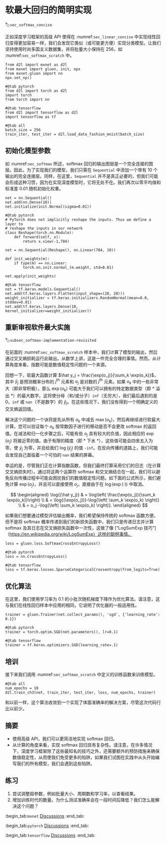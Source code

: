 # 软最大回归的简明实现
:label:`sec_softmax_concise`

正如深度学习框架的高级 API 使得在 :numref:`sec_linear_concise` 中实现线性回归变得更加容易一样，我们会发现它类似（或可能更方便）实现分类模型。让我们坚持使用时尚多国主义数据集，并将批量大小保持在 256，如 :numref:`sec_softmax_scratch` 中。

```{.python .input}
from d2l import mxnet as d2l
from mxnet import gluon, init, npx
from mxnet.gluon import nn
npx.set_np()
```

```{.python .input}
#@tab pytorch
from d2l import torch as d2l
import torch
from torch import nn
```

```{.python .input}
#@tab tensorflow
from d2l import tensorflow as d2l
import tensorflow as tf
```

```{.python .input}
#@tab all
batch_size = 256
train_iter, test_iter = d2l.load_data_fashion_mnist(batch_size)
```

## 初始化模型参数

如 :numref:`sec_softmax` 所述，softmax 回归的输出图层是一个完全连接的图层。因此，为了实现我们的模型，我们只需在 `Sequential` 中添加一个带有 10 个输出的完全连接层。同样，在这里，`Sequential` 并不是真正必要的，但我们可能会形成这种习惯，因为在实现深度模型时，它将无处不在。我们再次以零平均值和标准差 0.01 随机初始化权重。

```{.python .input}
net = nn.Sequential()
net.add(nn.Dense(10))
net.initialize(init.Normal(sigma=0.01))
```

```{.python .input}
#@tab pytorch
# PyTorch does not implicitly reshape the inputs. Thus we define a layer to
# reshape the inputs in our network
class Reshape(torch.nn.Module):
    def forward(self, x):
        return x.view(-1,784)

net = nn.Sequential(Reshape(), nn.Linear(784, 10))

def init_weights(m):
    if type(m) == nn.Linear:
        torch.nn.init.normal_(m.weight, std=0.01)

net.apply(init_weights)
```

```{.python .input}
#@tab tensorflow
net = tf.keras.models.Sequential()
net.add(tf.keras.layers.Flatten(input_shape=(28, 28)))
weight_initializer = tf.keras.initializers.RandomNormal(mean=0.0, stddev=0.01)
net.add(tf.keras.layers.Dense(10, kernel_initializer=weight_initializer))
```

## 重新审视软件最大实施
:label:`subsec_softmax-implementation-revisited`

在前面的 :numref:`sec_softmax_scratch` 样本中，我们计算了模型的输出，然后通过交叉熵损耗运行此输出。从数学上讲，这是一件完全合理的事情。然而，从计算角度来看，指数可能是数值稳定性问题的一个来源。

回想一下，软最大函数计算 $\hat y_j = \frac{\exp(o_j)}{\sum_k \exp(o_k)}$，其中 $\hat y_j$ 是预测概率分布的 $j^\mathrm{th}$ 元素和 $o_j$ 是对数的 $j^\mathrm{th}$ 元素。如果 $o_k$ 中的一些非常大（即非常积极），那么 $\exp(o_k)$ 可能大于我们可以拥有的特定数据类型（即 * 溢出 *）的最大数字。这将使分母（和/或分子）`inf`（无穷大），我们最后遇到的是 0，`inf` 或 `nan`（不是数字）的 $\hat y_j$。在这些情况下，我们没有得到一个明确定义的交叉熵返回值。

解决这个问题的一个诀窍是先从所有 $o_k$ 中减去 $\max(o_k)$，然后再继续进行软最大计算。您可以验证每个 $o_k$ 按常数因子进行的移动是否不会更改 softmax 的返回值。在减法和归一化步骤之后，可能有些 $o_j$ 具有较大的负值，因此相应的 $\exp(o_j)$ 将接近零的值。由于有限的精度（即 * 下水 *），这些值可能会四舍五入为零，使 $\hat y_j$ 为零，并且给我们 $\log(\hat y_j)$ 的值 `-inf`。在反向传播的道路上，我们可能会发现自己面临着一个可怕的 `nan` 结果的屏幕。

幸运的是，尽管我们正在计算指数函数，但我们最终打算采用它们的日志（在计算交叉熵损失时）。通过将这两个运算符 softmax 和交叉熵结合在一起，我们可以避免反向传播过程中可能会困扰我们的数值稳定性问题。如下面的公式所示，我们避免计算 $\exp(o_j)$，并且可以直接使用 $o_j$，直接由于在 $\log(\exp(\cdot))$ 中取消。

$$
\begin{aligned}
\log{(\hat y_j)} & = \log\left( \frac{\exp(o_j)}{\sum_k \exp(o_k)}\right) \\
& = \log{(\exp(o_j))}-\log{\left( \sum_k \exp(o_k) \right)} \\
& = o_j -\log{\left( \sum_k \exp(o_k) \right)}.
\end{aligned}
$$

如果我们想要通过模型评估输出概率，我们希望保持传统的 softmax 函数方便。但不是将 softmax 概率传递到我们的新损失函数中，我们只是传递日志并计算 softmax 及其日志在交叉熵损失函数中一次性，这做了像 [“LogSumExp 技巧”]（https://en.wikipedia.org/wiki/LogSumExp）这样的聪明事情。

```{.python .input}
loss = gluon.loss.SoftmaxCrossEntropyLoss()
```

```{.python .input}
#@tab pytorch
loss = nn.CrossEntropyLoss()
```

```{.python .input}
#@tab tensorflow
loss = tf.keras.losses.SparseCategoricalCrossentropy(from_logits=True)
```

## 优化算法

在这里，我们使用学习率为 0.1 的小批次随机梯度下降作为优化算法。请注意，这与我们在线性回归样本中应用的相同，它说明了优化器的一般适用性。

```{.python .input}
trainer = gluon.Trainer(net.collect_params(), 'sgd', {'learning_rate': 0.1})
```

```{.python .input}
#@tab pytorch
trainer = torch.optim.SGD(net.parameters(), lr=0.1)
```

```{.python .input}
#@tab tensorflow
trainer = tf.keras.optimizers.SGD(learning_rate=.1)
```

## 培训

接下来我们调用 :numref:`sec_softmax_scratch` 中定义的训练函数来训练模型。

```{.python .input}
#@tab all
num_epochs = 10
d2l.train_ch3(net, train_iter, test_iter, loss, num_epochs, trainer)
```

和以前一样，这个算法收敛到一个实现了体面准确率的解决方案，尽管这次代码行比以前少。

## 摘要

* 使用高级 API，我们可以更简洁地实现 softmax 回归。
* 从计算的角度来看，实现 softmax 回归具有复杂性。请注意，在许多情况下，深度学习框架除了这些最知名的技巧之外，还需要额外的预防措施来确保数值稳定性，从而使我们免受更多的陷阱，如果我们试图在实践中从头开始编写我们的所有模型，我们会遇到这些陷阱。

## 练习

1. 尝试调整超参数，例如批量大小、周期数和学习率，以查看结果。
1. 增加训练时代的数量。为什么测试准确率会在一段时间后降低？我们怎么能解决这个问题？

:begin_tab:`mxnet`
[Discussions](https://discuss.d2l.ai/t/52)
:end_tab:

:begin_tab:`pytorch`
[Discussions](https://discuss.d2l.ai/t/53)
:end_tab:

:begin_tab:`tensorflow`
[Discussions](https://discuss.d2l.ai/t/260)
:end_tab:
